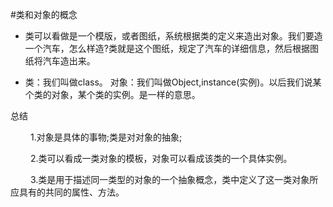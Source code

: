 #类和对象的概念


* 类可以看做是一个模版，或者图纸，系统根据类的定义来造出对象。我们要造一个汽车，怎么样造?类就是这个图纸，规定了汽车的详细信息，然后根据图纸将汽车造出来。

* 类：我们叫做class。 对象：我们叫做Object,instance(实例)。以后我们说某个类的对象，某个类的实例。是一样的意思。


总结

　　  1.对象是具体的事物;类是对对象的抽象;

　　  2.类可以看成一类对象的模板，对象可以看成该类的一个具体实例。

　　  3.类是用于描述同一类型的对象的一个抽象概念，类中定义了这一类对象所应具有的共同的属性、方法。